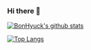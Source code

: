 ### Hi there 👋

[![BonHyuck's github stats](https://github-readme-stats.vercel.app/api?username=BonHyuck)](https://github.com/anuraghazra/github-readme-stats)

[![Top Langs](https://github-readme-stats.vercel.app/api/top-langs/?username=BonHyuck)](https://github.com/anuraghazra/github-readme-stats)

<!--
**BonHyuck/BonHyuck** is a ✨ _special_ ✨ repository because its `README.md` (this file) appears on your GitHub profile.

Here are some ideas to get you started:

- 🔭 I’m currently working on ...
- 🌱 I’m currently learning ...
- 👯 I’m looking to collaborate on ...
- 🤔 I’m looking for help with ...
- 💬 Ask me about ...
- 📫 How to reach me: ...
- 😄 Pronouns: ...
- ⚡ Fun fact: ...
-->

